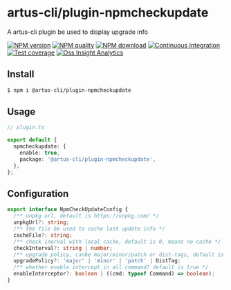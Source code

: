 # artus-cli/plugin-npmcheckupdate

A artus-cli plugin be used to display upgrade info

[![NPM version](https://img.shields.io/npm/v/@artus-cli/plugin-npmcheckupdate.svg?style=flat-square)](https://npmjs.org/package/@artus-cli/plugin-npmcheckupdate)
[![NPM quality](https://img.shields.io/npms-io/final-score/@artus-cli/plugin-npmcheckupdate.svg?style=flat-square)](https://npmjs.org/package/@artus-cli/plugin-npmcheckupdate)
[![NPM download](https://img.shields.io/npm/dm/@artus-cli/plugin-npmcheckupdate.svg?style=flat-square)](https://npmjs.org/package/@artus-cli/plugin-npmcheckupdate)
[![Continuous Integration](https://github.com/artus-cli/plugin-npmcheckupdate/actions/workflows/ci.yml/badge.svg)](https://github.com/artus-cli/plugin-npmcheckupdate/actions/workflows/ci.yml)
[![Test coverage](https://img.shields.io/codecov/c/github/artus-cli/plugin-npmcheckupdate.svg?style=flat-square)](https://codecov.io/gh/artus-cli/plugin-npmcheckupdate)
[![Oss Insight Analytics](https://img.shields.io/badge/OssInsight-artus--cli%2Fartus--cli-blue.svg?style=flat-square)](https://ossinsight.io/analyze/artus-cli/plugin-npmcheckupdate)


## Install

```sh
$ npm i @artus-cli/plugin-npmcheckupdate 
```

## Usage

```ts
// plugin.ts

export default {
  npmcheckupdate: {
    enable: true,
    package: '@artus-cli/plugin-npmcheckupdate',
  },
};
```

## Configuration

```ts
export interface NpmCheckUpdateConfig {
  /** unpkg url, default is https://unpkg.com/ */
  unpkgUrl?: string;
  /** the file be used to cache last update info */
  cacheFile?: string;
  /** check inerval with local cache, default is 0, means no cache */
  checkInterval?: string | number;
  /** upgrade policy, canbe major/minor/patch or dist-tags, default is latest */
  upgradePolicy?: 'major' | 'minor' | 'patch' | DistTag;
  /** whether enable intercept in all command? default is true */
  enableInterceptor?: boolean | ((cmd: typeof Command) => boolean);
}
```
